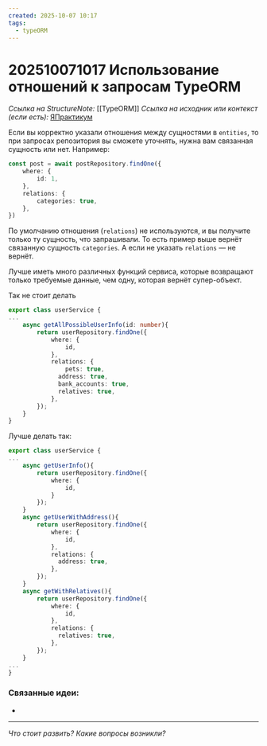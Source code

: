 ```yaml
---
created: 2025-10-07 10:17
tags:
  - typeORM
---
```

# 202510071017 Использование отношений к запросам TypeORM

*Ссылка на StructureNote:* [[TypeORM]]
*Ссылка на исходник или контекст (если есть):* [ЯПрактикум](https://practicum.yandex.ru/learn/backend-nodejs/courses/a4214ab0-2146-4152-b90e-651bf4c7ca5e/sprints/564244/topics/104f2765-a9c9-4617-8a5e-f21b675cf9b3/lessons/5674c491-8940-41ba-bf49-d6da1cbe2337/)

Если вы корректно указали отношения между сущностями в `entities`, то при запросах репозитория вы сможете уточнять, нужна вам связанная сущность или нет. Например:

```ts
const post = await postRepository.findOne({
    where: {
        id: 1,
    },
    relations: {
        categories: true,
    },
})
```

По умолчанию отношения (`relations`) не используются, и вы получите только ту сущность, что запрашивали. То есть пример выше вернёт связанную сущность `categories`. А если не указать `relations` — не вернёт.

Лучше иметь много различных функций сервиса, которые возвращают только требуемые данные, чем одну, которая вернёт супер-объект.

Так не стоит делать

```ts
export class userService {
...
    async getAllPossibleUserInfo(id: number){
        return userRepository.findOne({
            where: {
                id,
            },
            relations: {
                pets: true,
              address: true,
              bank_accounts: true,
              relatives: true,
            },
        });
    }
}
```

Лучше делать так:

```ts
export class userService {
...
    async getUserInfo(){
        return userRepository.findOne({
            where: {
                id,
            }
        });
    }
    async getUserWithAddress(){
        return userRepository.findOne({
            where: {
                id,
            },
            relations: {
              address: true,
            },
        });
    }
    async getWithRelatives(){
        return userRepository.findOne({
            where: {
                id,
            },
            relations: {
              relatives: true,
            },
        });
    }
...
}
```

### Связанные идеи:

* 
---

*Что стоит развить? Какие вопросы возникли?*
